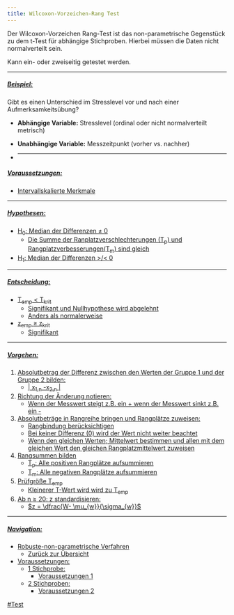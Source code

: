 ```yaml
---
title: Wilcoxon-Vorzeichen-Rang Test
---
```


Der Wilcoxon-Vorzeichen Rang-Test ist das non-parametrische Gegenstück zu dem t-Test für abhängige Stichproben.
Hierbei müssen die Daten nicht normalverteilt sein.

Kann ein- oder zweiseitig getestet werden.

---

##### <u>Beispiel:</u>

Gibt es einen Unterschied im Stresslevel vor und nach einer Aufmerksamkeitsübung?

* **Abhängige Variable:** Stresslevel (ordinal oder nicht normalverteilt metrisch)

* **Unabhängige Variable:** Messzeitpunkt (vorher vs. nachher)

* ---

##### <u>Voraussetzungen:</sub>

* Intervallskalierte Merkmale

---

##### <u>Hypothesen:</u>

* H<sub>0</sub>: Median der Differenzen $\neq$ 0
  * Die Summe der Ranplatzverschlechterungen (T<sub>p</sub>) und Rangplatzverbesserungen(T<sub>m</sub>) sind gleich
* H<sub>1</sub>: Median der Differenzen >/\< 0

---

##### <u>Entscheidung:</u>

* T<sub>emp</sub> \< T<sub>krit</sub>
  * Signifikant und Nullhypothese wird abgelehnt
  * Anders als normalerweise
* z<sub>emp</sub> $\ge$ z<sub>krit</sub>
  * Signifikant

---

##### <u>Vorgehen:</u>

1. Absolutbetrag der Differenz zwischen den Werten der Gruppe 1 und der Gruppe 2 bilden:
   * \| x<sub>1,n</sub> -x<sub>2,n</sub> |
1. Richtung der Änderung notieren:
   * Wenn der Messwert steigt z.B. ein + wenn der Messwert sinkt z.B. ein -
1. Absolutbeträge in Rangreihe bringen und Rangplätze zuweisen:
   * Rangbindung berücksichtigen
   * Bei keiner Differenz (0) wird der Wert nicht weiter beachtet
   * Wenn den gleichen Werten; Mittelwert bestimmen und allen mit dem gleichen Wert den gleichen Rangplatzmittelwert zuweisen
1. Rangsummen bilden
   * T<sub>p</sub>: Alle positiven Rangplätze aufsummieren
   * T<sub>m</sub>: Alle negativen Rangplätze aufsummieren
1. Prüfgröße T<sub>emp</sub>
   * Kleinerer T-Wert wird wird zu T<sub>emp</sub>
1. Ab n $\ge$ 20: z standardisieren:
   * $z = \dfrac{W- \mu_{w}}{\sigma_{w}}$

---

##### Navigation:

* Robuste-non-parametrische Verfahren
  * [Zurück zur Übersicht](/robuste-non-parametrische-verfahren)
* Voraussetzungen:
  * 1 Stichprobe:
    * [Voraussetzungen 1](/stichprobenanzahl-robuste)
  * 2 Stichproben:
    * [Voraussetzungen 2](/abhaengigkeit)

\#Test
